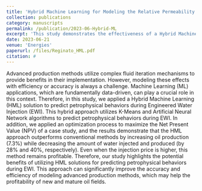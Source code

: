 ```yaml
---
title: 'Hybrid Machine Learning for Modeling the Relative Permeability Changes in Carbonate Reservoirs under Engineered Water Injection'
collection: publications
category: manuscripts
permalink: /publication/2023-06-Hybrid-ML
excerpt: 'This study demonstrates the effectiveness of a Hybrid Machine Learning (HML) approach, combining K-Means and Artificial Neural Networks, to predict petrophysical behaviors during Engineered Water Injection (EWI) and optimize Net Present Value (NPV). The method outperforms conventional techniques by increasing oil production (7.3%) and reducing water use (28% injected, 40% produced), enhancing profitability even with higher injection costs.'
date: 2023-06-21
venue: 'Energies'
paperurl: /files/Reginato_HML.pdf
citation: #
---
```


Advanced production methods utilize complex fluid iteration mechanisms to provide benefits in their implementation. However, modeling these effects with efficiency or accuracy is always a challenge. Machine Learning (ML) applications, which are fundamentally data-driven, can play a crucial role in this context. Therefore, in this study, we applied a Hybrid Machine Learning (HML) solution to predict petrophysical behaviors during Engineered Water Injection (EWI). This hybrid approach utilizes K-Means and Artificial Neural Network algorithms to predict petrophysical behaviors during EWI. In addition, we applied an optimization process to maximize the Net Present Value (NPV) of a case study, and the results demonstrate that the HML approach outperforms conventional methods by increasing oil production (7.3%) while decreasing the amount of water injected and produced (by 28% and 40%, respectively). Even when the injection price is higher, this method remains profitable. Therefore, our study highlights the potential benefits of utilizing HML solutions for predicting petrophysical behaviors during EWI. This approach can significantly improve the accuracy and efficiency of modeling advanced production methods, which may help the profitability of new and mature oil fields.